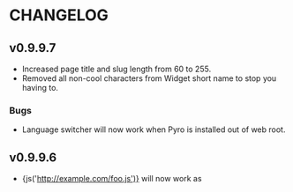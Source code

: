 # CHANGELOG

## v0.9.9.7

* Increased page title and slug length from 60 to 255.
* Removed all non-cool characters from Widget short name to stop you having to.

### Bugs

* Language switcher will now work when Pyro is installed out of web root.

## v0.9.9.6

* {js('http://example.com/foo.js')} will now work as <script> are stripped.
* <script>, <iframe>, etc are no longer removed from pages.
* Added {$pyro.server.xxxx} for things like {$pyro.server.server_name}.

## v0.9.9.5

* Loading CP > Widgets will now automatically install any new widgets found.

### Bugs

* Fixed Widget title validation error.

### Bugs

* Fixed issue #251: MySQL Strict mode error for page_layouts.theme_layout.
* Fixed XSS security issue.
* Fixed issue where new modules were not automatically imported when viewing the Modules list.

## v0.9.9.4

* Added a "Script" tab to CP > Pages which contains a JavaScript editor.
* Upgraded TinyMCE to 3.3.8.
* The first photo will be displayed beside the description on the frontend.
* Admin login now shows login error messages.

### Bugs

* Added mime type support for "application/octet-stream" to zip.
* Running PyroCMS on a port other than 80 will no longer break login.
* Fixed issue #236: TinyMCE missing images.
* Fixed link in forgotten password email.
* Fixed broken TinyCIMM record in Permissions list.
* Fixed syntax error in french admin language file.
* Fixed "Read more" link in Spanish.
* Fixed issue of thumbnails not being created on photo upload.
* Drag and drop sorting that you do in the admin panel is reflected on the front end.


## v0.9.9.3

### Bugs

* Fixed issue #234. Admin's could not log in due to Validation being called instead of Form_validation.
* Fixed "MX_Language not found" bug.
* Patched a MySQL Strict Mode error in permission_rules.user_id.
* Fixed theme layouts attached to page layouts.
* Improved admin rounded corners for WebKit.


## v0.9.9.2

* If a module is missing a language file for the current language, then it now falls back to english, instead of breaking.
* Updated navigation widget to add class="current" to the current navigation list item.

### Bugs

* Fixed issue #218: theme_layout field was missing from page_layouts table.
* Fixed issue #223: _parse_xml in modules doesn't parse XML controller for multiple controllers.
* Fixed cookie settings that were being reset to blank in the config file.
* Fixed issue #228: Removed random / in the Spanish navigation lang.
* Fixed an issue that caused cookies not to function correctly when running PyroCMS locally.

## v0.9.9.1

### Bugs

* Fixed issue #211: Field 'display_name' doesn't have a default value (MySQL Strict Mode).
* Fixed User edit in CP.  Can now change password.
* Fixed issue #210: Breadcrumb "Array" issue in CrystalX theme.
* Fixed issue #213: Navigation target causing HTML validation failure when set to "Current window"
* Fixed issue #145: News titles now allow html characters without blowing up everything.

## v0.9.9

* Theme Layouts can now be assigned to Page Layouts.
* Installer can now get server information from (and install to) remote database servers.
* Comments can be added to a Page with a checkbox on Add/Edit "Options" tab.
* Added third_party/widgets so you can add your own Widgets out of the way of application folder.
* Query strings are now fully supported.
* Added hooks for post_user_activation and post_user_login for custom actions.
* Twitter/News integration now handles errors gracefully and gives you any error Twitter returns.
* Modules have been moved to the DB (details.xml still required for import).
* Themes with no theme.xml will still function fine, they just won't have author name, website, etc.
* Widget tags added to Control Panel to show how to insert widgets and widget areas.
* DEPRECATED support for .php in themes, use .html for all theme view files and theme layouts.
* Modules can now be uploaded, installed, uninstalled, enabled and disabled via the admin panel.
* A Module's details.xml can now contain SQL data to be run on module upload (see the forums details.xml for example).

### Bugs

* Fixed issue #200: Call to undefined method Permissions_m::checkRuleByRole().
* Fixed table and column collation in the forum tables.
* Fixed Tiny MCE bug that prevented the image manager from working when PyroCMS was installed in a sub-directory.
* Fixed enable_query_string setting in the installer config template.
* Fixed error in users/register that prevented form_validation errors from displaying.
* Fixed issue #205: The news article date cannot be changed on creation or edit.
* Fixed upgrade script issue that caused an error by trying to create a column in a table that didn't exist yet.
* Fixed issue #206: Twitter/News integration issues.
* Fixed redirect loop for any users logging in with a direct visit to /users/login that only affected root installs.
* Fixed CP > Themes > Upload Theme.

## v0.9.8

* Added "Widgets" which allow very flexible chunks of code to be placed almost anywhere.
* Added custom CSS area for pages.
* Added GUI editable "Page layouts" to control shared layouts for grouped pages.
* "Check all" boxes and CTRL + Click selecting added to all listing pages.
* Switched module system from Matchbox to Modular Separation (minor performance boost).
* Switched template system from HelpfulParser to Dwoo (dramaticallty improved syntax support, if/else, loops, etc).
* Removed Layout library and replaced with the much cleaner Template library.
* Removed all PHP short-tags.
* Standardized much of the model code, and removed deprecated CodeIgniter ActiveRecord methods like getwhere().
* Disabled GZIP compression by default. If you want it, re-enable in application/config/config.php.
* Settings library now loads all settings on instantiation, instead of one query-per-setting.
* Added "Preview" windows for pages and news, much more accurate than before.
* Draft/Live status added for pages, admins can see pages anyway.
* Swapped Facebox for Fancybox. Mainly iframe support, but it seems generally better.
* Re-enabled page slug editing.
* Navigation add/edit form is now much more user-friendly.
* Removed all CAPTCHAs and use Akismet and some clever trickery to check for spam.
* Upgraded to Google Async Analytics (much quicker).
* Added editable 404 page which actually sends 404 header.
* Navigation links are drag/drop sortable in admin.
* URI slugs in News and Pages are now editable.
* Upgraded Dwoo to v1.1.1.
* Upgraded jQuery to v1.4.2.
* Upgraded jQuery UI to v1.7.2.
* Updated default theme to use entirely Dwoo syntax as an example.
* Required metadata such as jQuery / front.js loading is now handled internally so theme designers dont need to remember it.
* Optional RSS feeds of a pages children, available for any page.
* Tidied up the dashboard, added recent users & comments and made it multi-lang.
* Added Polish language support.
* Added "Variables" module which allows user-defined variables accross the site.
* Merged Ion Auth project into the core to replace legacy user system
* Added /third_party folder to store downloadable modules and themes.
* Error message added in case active theme is deleted.
* Added IP tracking to comments.

## v0.9.7.4
 
* Full support for PHP 5.3.
* Fixed "could not open application/assets/config/config.php" error on Install Step 4.
* Extra support for different server types.
* index.php is no longer removed by default, unless a supported server is picked.

## v0.9.7.3

* Removed MySQLi as a dependency - should fix installer.
* Fixed AJAXify for FF2 and IE7. 
* Fixed loads of TinyCIMM bugs (Image Manager)
* Added better JS support for IE6 (not going to make a habit of that)
* Added German language support.
* Stopped PHP errors showing if you clicked Publish/Delete with no news articles selected.

## v0.9.7.2

* Contact captcha fixed
* More installer bugs fixed
* Added "target" to navigation links
* Fixed an issue with Cache library lazy-loading that was breaking lazydays theme

## v0.9.7.1

* Improved PHP 5.3 support
* Several installer bugs fixed
* Added Gravatar support to comment
* Enabled short-tag rewriting by default.

## v0.9.7

* New Page manager - Use a tree navigation view to manage and link your unlimited levels of pages.
* Image uploading via TinyMCE - Not just any plugin, Richard Wills (@badsyntax) has been going nuts on the development here and made an amazing plugin which strongly integrated with PyroCMS.
* Improved interface - Now using a slightly darker theme. Less brown, more black and orange.
* Added French language pack
* Cross-browser improvements - much better support for Safari, Opera and Chrome.
